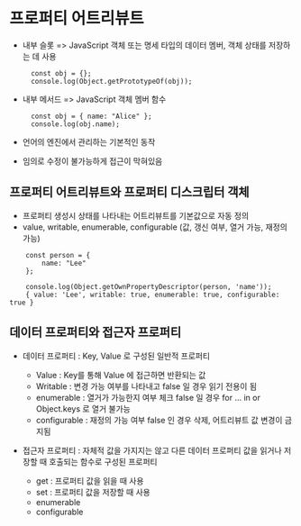 # 프로퍼티 어트리뷰트

- 내부 슬롯 => JavaScript 객체 또는 명세 타입의 데이터 멤버, 객체 상태를 저장하는 데 사용

  ```JS
    const obj = {};
    console.log(Object.getPrototypeOf(obj));
  ```

- 내부 메서드 => JavaScript 객체 멤버 함수

  ```JS
    const obj = { name: "Alice" };
    console.log(obj.name);
  ```

- 언어의 엔진에서 관리하는 기본적인 동작
- 임의로 수정이 불가능하게 접근이 막혀있음

## 프로퍼티 어트리뷰트와 프로퍼티 디스크립터 객체

- 프로퍼티 생성시 상태를 나타내는 어트리뷰트를 기본값으로 자동 정의
- value, writable, enumerable, configurable (값, 갱신 여부, 열거 가능, 재정의 가능)

```JS
    const person = {
        name: "Lee"
    };

    console.log(Object.getOwnPropertyDescriptor(person, 'name'));
    { value: 'Lee', writable: true, enumerable: true, configurable: true }
```

## 데이터 프로퍼티와 접근자 프로퍼티

- 데이터 프로퍼티 : Key, Value 로 구성된 일반적 프로퍼티

  - Value : Key를 통해 Value 에 접근하면 반환되는 값
  - Writable : 변경 가능 여부를 나타내고 false 일 경우 읽기 전용이 됨
  - enumerable : 열거가 가능한지 여부 체크 false 일 경우 for ... in or Object.keys 로 열거 불가능
  - configurable : 재정의 가능 여부 false 인 경우 삭제, 어트리뷰트 값 변경이 금지됨

- 접근자 프로퍼티 : 자체적 값을 가지지는 않고 다른 데이터 프로퍼티 값을 읽거나 저장할 때 호출되는 함수로 구성된 프로퍼티
  - get : 프로퍼티 값을 읽을 때 사용
  - set : 프로퍼티 값을 저장할 때 사용
  - enumerable
  - configurable

```JS

```
